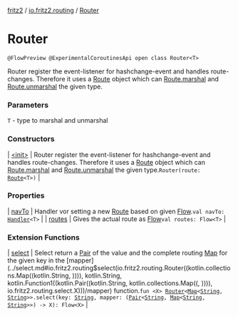 [fritz2](../../index.md) / [io.fritz2.routing](../index.md) / [Router](./index.md)

# Router

`@FlowPreview @ExperimentalCoroutinesApi open class Router<T>`

Router register the event-listener for hashchange-event and
handles route-changes. Therefore it uses a [Route](../-route/index.md) object
which can [Route.marshal](../-route/marshal.md) and [Route.unmarshal](../-route/unmarshal.md) the given type.

### Parameters

`T` - type to marshal and unmarshal

### Constructors

| [&lt;init&gt;](-init-.md) | Router register the event-listener for hashchange-event and handles route-changes. Therefore it uses a [Route](../-route/index.md) object which can [Route.marshal](../-route/marshal.md) and [Route.unmarshal](../-route/unmarshal.md) the given type.`Router(route: `[`Route`](../-route/index.md)`<T>)` |

### Properties

| [navTo](nav-to.md) | Handler vor setting a new [Route](../-route/index.md) based on given [Flow](#).`val navTo: `[`Handler`](../../io.fritz2.binding/-handler/index.md)`<T>` |
| [routes](routes.md) | Gives the actual route as [Flow](#)`val routes: Flow<T>` |

### Extension Functions

| [select](../select.md) | Select return a [Pair](https://kotlinlang.org/api/latest/jvm/stdlib/kotlin/-pair/index.html) of the value and the complete routing [Map](https://kotlinlang.org/api/latest/jvm/stdlib/kotlin.collections/-map/index.html) for the given key in the [mapper](../select.md#io.fritz2.routing$select(io.fritz2.routing.Router((kotlin.collections.Map((kotlin.String, )))), kotlin.String, kotlin.Function1((kotlin.Pair((kotlin.String, kotlin.collections.Map((, )))), io.fritz2.routing.select.X)))/mapper) function.`fun <X> `[`Router`](./index.md)`<`[`Map`](https://kotlinlang.org/api/latest/jvm/stdlib/kotlin.collections/-map/index.html)`<`[`String`](https://kotlinlang.org/api/latest/jvm/stdlib/kotlin/-string/index.html)`, `[`String`](https://kotlinlang.org/api/latest/jvm/stdlib/kotlin/-string/index.html)`>>.select(key: `[`String`](https://kotlinlang.org/api/latest/jvm/stdlib/kotlin/-string/index.html)`, mapper: (`[`Pair`](https://kotlinlang.org/api/latest/jvm/stdlib/kotlin/-pair/index.html)`<`[`String`](https://kotlinlang.org/api/latest/jvm/stdlib/kotlin/-string/index.html)`, `[`Map`](https://kotlinlang.org/api/latest/jvm/stdlib/kotlin.collections/-map/index.html)`<`[`String`](https://kotlinlang.org/api/latest/jvm/stdlib/kotlin/-string/index.html)`, `[`String`](https://kotlinlang.org/api/latest/jvm/stdlib/kotlin/-string/index.html)`>>) -> X): Flow<X>` |

